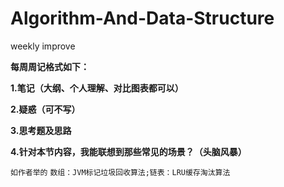 # Algorithm-And-Data-Structure
weekly improve

**每周周记格式如下：**

**1.笔记（大纲、个人理解、对比图表都可以）**



**2.疑惑（可不写）**



**3.思考题及思路**



**4.针对本节内容，我能联想到那些常见的场景？（头脑风暴）**

`如作者举的`
`数组：JVM标记垃圾回收算法;链表：LRU缓存淘汰算法`

